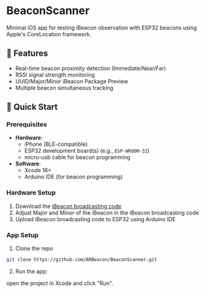# BeaconScanner
Minimal iOS app for testing iBeacon observation with ESP32 beacons using Apple's CoreLocation framework.

## 📱 Features
- Real-time beacon proximity detection (Immediate/Near/Far)
- RSSI signal strength monitoring
- UUID/Major/Minor iBeacon Package Preview
- Multiple beacon simultaneous tracking

## 🚀 Quick Start

### Prerequisites
- **Hardware**:
  - iPhone (BLE-compatible)
  - ESP32 development board(s) (e.g., `ESP-WROOM-32`)
  - micro-usb cable for beacon programming
- **Software**:
  - Xcode 16+
  - Arduino IDE (for beacon programming)

### Hardware Setup
1. Download the [iBeacon broadcasting code](iBeaconArduino.ino)
2. Adjust Major and Minor of the iBeacon in the iBeacon broadcasting code
3. Upload iBeacon broadcasting code to ESP32 using Arduino IDE 

### App Setup
1. Clone the repo
```bash
git clone https://github.com/ARBeacon/BeaconScanner.git
```
2. Run the app:

open the project in Xcode and click "Run".
